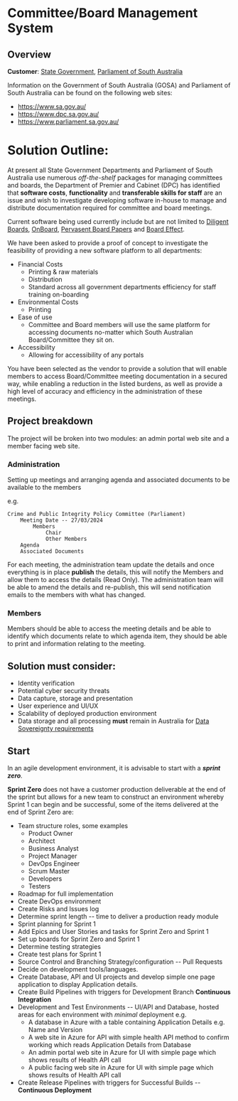# Committee/Board Management System

## Overview

**Customer**: [State Government](https://www.sa.gov.au/), [Parliament of
South Australia](https://www.parliament.sa.gov.au/)

Information on the Government of South Australia (GOSA) and Parliament
of South Australia can be found on the following web sites:

- <https://www.sa.gov.au/>
- <https://www.dpc.sa.gov.au/>
- <https://www.parliament.sa.gov.au/>

# Solution Outline:

At present all State Government Departments and Parliament of South
Australia use numerous *off-the-shelf* packages for managing committees
and boards, the Department of Premier and Cabinet (DPC) has identified
that **software costs**, **functionality** and **transferable skills for
staff** are an issue and wish to investigate developing software
in-house to manage and distribute documentation required for committee
and board meetings.

Current software being used currently include but are not limited to
[Diligent Boards](https://www.diligent.com/lp/board-portal-software-features), 
[OnBoard](https://www.onboardmeetings.com), 
[Pervasent Board Papers](https://www.pervasent.com/board-papers-lp) 
and [Board Effect](https://www.boardeffect.com/g-committee-software).

We have been asked to provide a proof of concept to investigate the
feasibility of providing a new software platform to all departments:

- Financial Costs
	- Printing & raw materials
    - Distribution
    - Standard across all government departments efficiency for staff training on-boarding
- Environmental Costs
    - Printing
- Ease of use
    - Committee and Board members will use the same platform for accessing documents no-matter which South Australian Board/Committee they sit on.
- Accessibility
    - Allowing for accessibility of any portals

You have been selected as the vendor to provide a solution that will
enable members to access Board/Committee meeting documentation in a
secured way, while enabling a reduction in the listed burdens, as well
as provide a high level of accuracy and efficiency in the administration
of these meetings.

## Project breakdown

The project will be broken into two modules: an admin portal web site
and a member facing web site.

### Administration 

Setting up meetings and arranging agenda and associated documents to be
available to the members

e.g.

```
Crime and Public Integrity Policy Committee (Parliament)
	Meeting Date -- 27/03/2024
		Members
			Chair
			Other Members
	Agenda
	Associated Documents
```

For each meeting, the administration team update the details and once
everything is in place **publish** the details, this will notify the
Members and allow them to access the details (Read Only). The
administration team will be able to amend the details and re-publish,
this will send notification emails to the members with what has changed.

### Members

Members should be able to access the meeting details and be able to
identify which documents relate to which agenda item, they should be
able to print and information relating to the meeting.


## Solution must consider:

- Identity verification
- Potential cyber security threats
- Data capture, storage and presentation
- User experience and UI/UX
- Scalability of deployed production environment
- Data storage and all processing **must** remain in Australia for [Data Sovereignty requirements](https://www.dpc.sa.gov.au/responsibilities/data-sharing/information-sharing-in-south-australia/south-australias-data-governance)

## Start

In an agile development environment, it is advisable to start with a
***sprint zero**.*

**Sprint Zero** does not have a customer production deliverable at the
end of the sprint but allows for a new team to construct an environment
whereby Sprint 1 can begin and be successful, some of the items
delivered at the end of Sprint Zero are:

- Team structure roles, some examples
    - Product Owner
    - Architect
    - Business Analyst
    - Project Manager
    - DevOps Engineer
    - Scrum Master
    - Developers
    - Testers
- Roadmap for full implementation
- Create DevOps environment
- Create Risks and Issues log
- Determine sprint length -- time to deliver a production ready module
- Sprint planning for Sprint 1
- Add Epics and User Stories and tasks for Sprint Zero and Sprint 1
- Set up boards for Sprint Zero and Sprint 1
- Determine testing strategies
- Create test plans for Sprint 1
- Source Control and Branching Strategy/configuration -- Pull Requests
- Decide on development tools/languages.
- Create Database, API and UI projects and develop simple one page application to display Application details.
- Create Build Pipelines with triggers for Development Branch **Continuous Integration**
- Development and Test Environments -- UI/API and Database, hosted areas for each environment with *minimal* deployment e.g.
    - A database in Azure with a table containing Application Details e.g. Name and Version
    - A web site in Azure for API with simple health API method to confirm working which reads Application Details from Database
    - An admin portal web site in Azure for UI with simple page which shows results of Health API call
    - A public facing web site in Azure for UI with simple page which shows results of Health API call
- Create Release Pipelines with triggers for Successful Builds -- **Continuous Deployment**